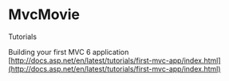 # MvcMovie
Tutorials

Building your first MVC 6 application  
[http://docs.asp.net/en/latest/tutorials/first-mvc-app/index.html](http://docs.asp.net/en/latest/tutorials/first-mvc-app/index.html)
